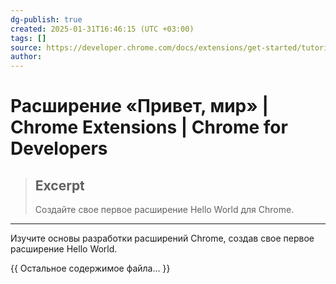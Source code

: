 ```yaml
---
dg-publish: true
created: 2025-01-31T16:46:15 (UTC +03:00)
tags: []
source: https://developer.chrome.com/docs/extensions/get-started/tutorial/hello-world?hl=ru
author: 
---
```


# Расширение «Привет, мир»  |  Chrome Extensions  |  Chrome for Developers

> ## Excerpt
> Создайте свое первое расширение Hello World для Chrome.

---
Изучите основы разработки расширений Chrome, создав свое первое расширение Hello World.

{{ Остальное содержимое файла... }} 